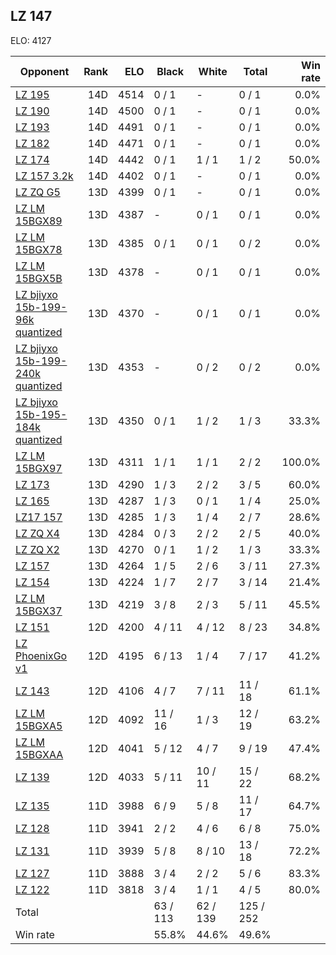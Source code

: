 ## LZ 147 ##

ELO: 4127

Opponent | Rank | ELO | Black | White | Total | Win rate
---------|-----:|----:|-------|-------|-------|-------:
[LZ 195](LZ%20195.md) | 14D | 4514 | 0 / 1 | - | 0 / 1 | 0.0%
[LZ 190](LZ%20190.md) | 14D | 4500 | 0 / 1 | - | 0 / 1 | 0.0%
[LZ 193](LZ%20193.md) | 14D | 4491 | 0 / 1 | - | 0 / 1 | 0.0%
[LZ 182](LZ%20182.md) | 14D | 4471 | 0 / 1 | - | 0 / 1 | 0.0%
[LZ 174](LZ%20174.md) | 14D | 4442 | 0 / 1 | 1 / 1 | 1 / 2 | 50.0%
[LZ 157 3.2k](LZ%20157%203.2k.md) | 14D | 4402 | 0 / 1 | - | 0 / 1 | 0.0%
[LZ ZQ G5](LZ%20ZQ%20G5.md) | 13D | 4399 | 0 / 1 | - | 0 / 1 | 0.0%
[LZ LM 15BGX89](LZ%20LM%2015BGX89.md) | 13D | 4387 | - | 0 / 1 | 0 / 1 | 0.0%
[LZ LM 15BGX78](LZ%20LM%2015BGX78.md) | 13D | 4385 | 0 / 1 | 0 / 1 | 0 / 2 | 0.0%
[LZ LM 15BGX5B](LZ%20LM%2015BGX5B.md) | 13D | 4378 | - | 0 / 1 | 0 / 1 | 0.0%
[LZ bjiyxo 15b-199-96k quantized](LZ%20bjiyxo%2015b-199-96k%20quantized.md) | 13D | 4370 | - | 0 / 1 | 0 / 1 | 0.0%
[LZ bjiyxo 15b-199-240k quantized](LZ%20bjiyxo%2015b-199-240k%20quantized.md) | 13D | 4353 | - | 0 / 2 | 0 / 2 | 0.0%
[LZ bjiyxo 15b-195-184k quantized](LZ%20bjiyxo%2015b-195-184k%20quantized.md) | 13D | 4350 | 0 / 1 | 1 / 2 | 1 / 3 | 33.3%
[LZ LM 15BGX97](LZ%20LM%2015BGX97.md) | 13D | 4311 | 1 / 1 | 1 / 1 | 2 / 2 | 100.0%
[LZ 173](LZ%20173.md) | 13D | 4290 | 1 / 3 | 2 / 2 | 3 / 5 | 60.0%
[LZ 165](LZ%20165.md) | 13D | 4287 | 1 / 3 | 0 / 1 | 1 / 4 | 25.0%
[LZ17 157](LZ17%20157.md) | 13D | 4285 | 1 / 3 | 1 / 4 | 2 / 7 | 28.6%
[LZ ZQ X4](LZ%20ZQ%20X4.md) | 13D | 4284 | 0 / 3 | 2 / 2 | 2 / 5 | 40.0%
[LZ ZQ X2](LZ%20ZQ%20X2.md) | 13D | 4270 | 0 / 1 | 1 / 2 | 1 / 3 | 33.3%
[LZ 157](LZ%20157.md) | 13D | 4264 | 1 / 5 | 2 / 6 | 3 / 11 | 27.3%
[LZ 154](LZ%20154.md) | 13D | 4224 | 1 / 7 | 2 / 7 | 3 / 14 | 21.4%
[LZ LM 15BGX37](LZ%20LM%2015BGX37.md) | 13D | 4219 | 3 / 8 | 2 / 3 | 5 / 11 | 45.5%
[LZ 151](LZ%20151.md) | 12D | 4200 | 4 / 11 | 4 / 12 | 8 / 23 | 34.8%
[LZ PhoenixGo v1](LZ%20PhoenixGo%20v1.md) | 12D | 4195 | 6 / 13 | 1 / 4 | 7 / 17 | 41.2%
[LZ 143](LZ%20143.md) | 12D | 4106 | 4 / 7 | 7 / 11 | 11 / 18 | 61.1%
[LZ LM 15BGXA5](LZ%20LM%2015BGXA5.md) | 12D | 4092 | 11 / 16 | 1 / 3 | 12 / 19 | 63.2%
[LZ LM 15BGXAA](LZ%20LM%2015BGXAA.md) | 12D | 4041 | 5 / 12 | 4 / 7 | 9 / 19 | 47.4%
[LZ 139](LZ%20139.md) | 12D | 4033 | 5 / 11 | 10 / 11 | 15 / 22 | 68.2%
[LZ 135](LZ%20135.md) | 11D | 3988 | 6 / 9 | 5 / 8 | 11 / 17 | 64.7%
[LZ 128](LZ%20128.md) | 11D | 3941 | 2 / 2 | 4 / 6 | 6 / 8 | 75.0%
[LZ 131](LZ%20131.md) | 11D | 3939 | 5 / 8 | 8 / 10 | 13 / 18 | 72.2%
[LZ 127](LZ%20127.md) | 11D | 3888 | 3 / 4 | 2 / 2 | 5 / 6 | 83.3%
[LZ 122](LZ%20122.md) | 11D | 3818 | 3 / 4 | 1 / 1 | 4 / 5 | 80.0%
Total | | | 63 / 113 | 62 / 139 | 125 / 252 | 
Win rate| | | 55.8% | 44.6% | 49.6% | 
